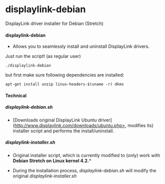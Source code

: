 # displaylink-debian
DisplayLink driver installer for Debian (Stretch)

#### displaylink-debian

* Allows you to seamlessly install and uninstall DisplayLink drivers. 


Just run the script! (as regular user)

`./displaylink-debian`

but first make sure following dependencies are installed:

`apt-get install unzip linux-headers-$(uname -r) dkms`

#### Technical

##### displaylink-debian.sh

* [Downloads original DisplayLink Ubuntu driver] (http://www.displaylink.com/downloads/ubuntu.php>, modifies its) installer script and performs the install/uninstall.

##### displaylink-installer.sh

* Original installer script, which is currently modified to (only) work with **Debian Stretch on Linux kernel 4.2.***

* During the installation process, _displaylink-debian.sh_ will modify the original _displaylink-installer.sh_ 
